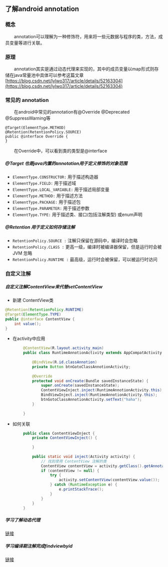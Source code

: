 ## 了解android annotation

### 概念
  
&emsp;&emsp;annotation可以理解为一种修饰符，用来将一些元数据与程序的类，方法，成员变量等进行关联。

### 原理

&emsp;&emsp;annotation其实是通过动态代理来实现的，其中的成员变量以map形式则存储在java常量池中具体可以参考这篇文章[https://blog.csdn.net/lylwo317/article/details/52163304](https://blog.csdn.net/lylwo317/article/details/52163304)

### 常见的 annotation

&emsp;&emsp;在android中常见的annotation有@Override @Deprecated @SuppressWarning等

    @Target(ElementType.METHOD)
    @Retention(RetentionPolicy.SOURCE)
    public @interface Override {
    }

&emsp;&emsp;在Override中，可以看到类的类型是@interface
##### @Target 也是java内置的annotation用于定义修饰的对象范围

+ `ElementType.CONSTRUCTOR:` 用于描述构造器
+ `ElementType.FIELD:` 用于描述域
+ `ElementType.LOCAL_VARIABLE:` 用于描述局部变量
+ `ElementType.METHOD:` 用于描述方法
+ `ElementType.PACKAGE:` 用于描述包
+ `ElementType.PARAMETER:` 用于描述参数
+ `ElementType.TYPE:` 用于描述类、接口(包括注解类型) 或enum声明

##### @Retention 用于定义如何存储注解

+ `RetentionPolicy.SOURCE :` 注解只保留在源码中，编译时会忽略
+ `RetentionPolicy.CLASS :` 更高一级，编译时被编译器保留，但是运行时会被 JVM 忽略
+ `RetentionPolicy.RUNTIME :` 最高级，运行时会被保留，可以被运行时访问

### 自定义注解

##### 自定义注解ContentView来代替setContentView

+ 新建 ContentView类

```java
@Retention(RetentionPolicy.RUNTIME)
@Target(ElementType.TYPE)
public @interface ContentView {
    int value();
}
```

+ 在activity中应用

```java
        @ContentView(R.layout.activity_main)
        public class RuntimeAnnotionActivity extends AppCompatActivity {
        
            @BindView(R.id.classAnnotion)
            private Button btnGotoClassAnnotionActivity;
        
            @Override
            protected void onCreate(Bundle savedInstanceState) {
                super.onCreate(savedInstanceState);
                ContentViewInject.inject(RuntimeAnnotionActivity.this);
                BindViewInject.inject(RuntimeAnnotionActivity.this);
                btnGotoClassAnnotionActivity.setText("haha");
            }
    
        }
```

+ 如何关联

```java
        public class ContentViewInject {
            private ContentViewInject() {
        
            }
        
            public static void inject(Activity activity) {
                // 找到使用 ContentView 注解的类
                ContentView contentView = activity.getClass().getAnnotation(ContentView.class);
                if (contentView != null) {
                    try {
                        activity.setContentView(contentView.value());
                    } catch (RuntimeException e) {
                        e.printStackTrace();
                    }
                }
            }
        }
```

##### 学习了解动态代理
[链接](https://github.com/DaiHangLin/android-annotion/blob/master/dynamicProxy.md)

##### 学习编译期注解完成findviewbyid
[链接](https://github.com/DaiHangLin/android-annotation/blob/master/classannotation.md)
